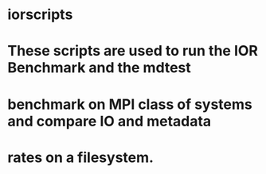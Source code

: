 # iorscripts
#
# These scripts are used to run the IOR Benchmark and the mdtest
# benchmark on MPI class of systems and compare IO and metadata 
# rates on a filesystem.
#
